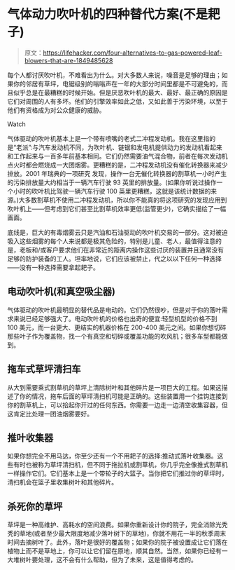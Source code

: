 # 气体动力吹叶机的四种替代方案(不是耙子)

> 原文：<https://lifehacker.com/four-alternatives-to-gas-powered-leaf-blowers-that-are-1849485628>

每个人都讨厌吹叶机，不难看出为什么。对大多数人来说，噪音是足够的理由；如果你的邻居有草坪，电锯级别的嗡嗡声在一年的大部分时间里都是不可避免的，而且似乎总是在最糟糕的时候开始。但是厌恶吹叶机的最大、最好、最正确的原因是它们对周围的人有多坏。他们的引擎效率如此之低，又如此善于污染环境，以至于他们有资格成为对公众健康的威胁。

Watch

气体驱动的吹叶机基本上是一个带有喷嘴的老式二冲程发动机。我在这里指的是“老派”:与汽车发动机不同，为吹叶机、链锯和发电机提供动力的发动机看起来和工作起来与一百多年前基本相同。它们仍然需要油气混合物，前者在每次发动机点火时都会燃烧成一大团烟雾。更糟糕的是，二冲程发动机没有催化转换器来减少排放。2001 年瑞典的一项研究 发现，操作一台无催化转换器的割草机一小时产生的污染排放量大约相当于一辆汽车行驶 93 英里的排放量。(如果你听说过操作一个小时的吹叶机比驾驶一辆汽车行驶 100 英里更糟糕，这就是该统计数据的来源。)大多数割草机不使用二冲程发动机，所以你不能真的将这项研究的发现应用到吹叶机上——但考虑到它们甚至比割草机效率更低(监管更少)，它确实描绘了一幅画面。

底线是，巨大的有毒烟雾云只是汽油和石油驱动的吹叶机交易的一部分。这对被迫吸入这些烟雾的每个人来说都是极其危险的，特别是儿童、老人，最值得注意的是，老板和/或客户要求他们在非常近的距离内操作这些讨厌的装置并且通常没有足够的防护装备的工人。坦率地说，它们应该被禁止，代之以以下任何一种选择——没有一种选择需要拿起耙子。

## 电动吹叶机(和真空吸尘器)

气体驱动的吹叶机最明显的替代品是电动的。它们仍然很吵，但是对于你的落叶需求来说已经足够强大了。电动吹叶机的价格也出奇的便宜:轻型机型的价格不到 100 美元，而一台更大、更结实的机器价格在 200-400 美元之间。如果你想切碎那些叶子作为覆盖物，找一个有真空和切碎或覆盖功能的吹风机；很多车型都能做到。

## 拖车式草坪清扫车

从大到需要乘式割草机的草坪上清除树叶和其他碎片是一项巨大的工程。如果这描述了你的情况，拖车后面的草坪清扫机可能是正确的。这些装置用一个挂钩连接到你的割草机上，可以拾起你开过的任何东西。你需要一边走一边清空收集容器，但这肯定比处理一团油烟雾要好。

## 推叶收集器

如果你想完全不用马达，你至少还有一个不用耙子的选择:推动式落叶收集器。这些有时也被称为草坪清扫机，但不同于拖拉机或割草机，你几乎完全像推式割草机一样操作它们。它们基本上是一个带轮子的大篮子。当你把它们推过你的草坪时，清扫机会在篮子里收集树叶和其他碎片。

## 杀死你的草坪

草坪是一种高维护、高耗水的空间浪费。如果你重新设计你的院子，完全消除光秃秃的草地(或者至少最大限度地减少落叶树下的草地)，你就不用花一半的秋季周末时间去摘树叶了。此外，落叶是很好的覆盖物；如果你的院子被设置成让它们落在植物上而不是草地上，你可以让它们留在原地，顺其自然。当然，如果你已经有一大堆树叶要处理，这不会有什么帮助，但为了未来，这是值得考虑的。